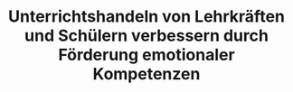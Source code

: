 --- 
abstract: '' 
authors: 
 - M Eckert
 -  D Ebert
 -  B Sieland
doi: '' 
featured: false 
publication: '*Lehrerhandeln*, 144' 
publication_short: '' 
publishDate: '2011-01-01' 
title: 'Unterrichtshandeln von Lehrkräften und Schülern verbessern durch Förderung emotionaler Kompetenzen' 
url_code: '' 
url_dataset: '' 
url_pdf: '' 
url_poster: '' 
url_project: '' 
url_slides: '' 
url_source: '' 
url_video: '' 
---